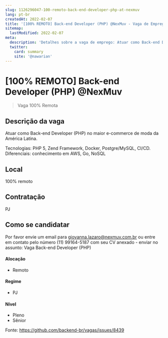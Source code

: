 ```yaml
---
slug: 1126296047-100-remoto-back-end-developer-php-at-nexmuv
lang: pt-br
createdAt: 2022-02-07
title: '[100% REMOTO] Back-end Developer (PHP) @NexMuv - Vaga de Emprego'
sitemap:
  lastModified: 2022-02-07
meta:
  description: 'Detalhes sobre a vaga de emprego: Atuar como Back-end Developer (PHP) no maior e-commerce de moda da América Latina. Tecnologias: PHP 5, Zend Framework, Docker, Postgre/MySQL, CI/CD. Diferenciais: conhecimento em AWS, Go, NoSQL'
  twitter:
    card: summary
    site: '@nawarian'
---
```


# [100% REMOTO] Back-end Developer (PHP) @NexMuv

> Vaga 100% Remota 

## Descrição da vaga
Atuar como Back-end Developer (PHP) no maior e-commerce de moda da América Latina.

Tecnologias: PHP 5, Zend Framework, Docker, Postgre/MySQL, CI/CD. 
Diferenciais: conhecimento em AWS, Go, NoSQL

## Local
100% remoto

## Contratação

PJ 

## Como se candidatar

Por favor envie um email para giovanna.lazaro@nexmuv.com.br ou entre em contato pelo número (11) 99164-5187 com seu CV anexado - enviar no assunto: Vaga Back-end Developer (PHP)

#### Alocação
- Remoto

#### Regime
- PJ

#### Nível
- Pleno
- Sênior





Fonte: https://github.com/backend-br/vagas/issues/8439